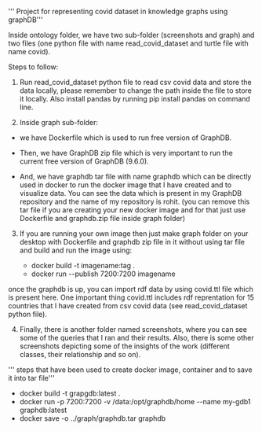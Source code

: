 ''' Project for representing covid dataset in knowledge graphs using graphDB'''

Inside ontology folder, we have two sub-folder (screenshots and graph) and two files (one python file with name read_covid_dataset and turtle file with name covid).

Steps to follow:

1. Run read_covid_dataset python file to read csv covid data and store the data locally, please remember to change the path inside the file to store it locally. Also install pandas by running pip install pandas on command line.

2. Inside graph sub-folder:

- we have Dockerfile which is used to run free version of GraphDB.

- Then, we have GraphDB zip file which is very important to run the current free version of GraphDB (9.6.0).

- And, we have graphdb tar file with name graphdb which can be directly used in docker to run the docker image that I have     created and to visualize data. You can see the data which is present in my GraphDB repository and the name of my repository is rohit. (you can remove this tar file if you are creating your new docker image and for that just use Dockerfile and graphdb.zip file inside graph folder)

3. If you are running your own image then just make graph folder on your desktop with Dockerfile and graphdb zip file in it without using tar file and build and run the image using:

    - docker build -t imagename:tag . 
	- docker run --publish 7200:7200 imagename 



once the graphdb is up, you can import rdf data by using covid.ttl file which is present here. One important thing covid.ttl includes rdf reprentation for 15 countries that I have created from csv covid data (see read_covid_dataset python file).

4. Finally, there is another folder named screenshots, where you can see some of the queries that I ran and their results. Also, there is some other screenshots depicting some of the insights of the work (different classes, their relationship and so on).

''' steps that have been used to create docker image, container and to save it into tar file'''

- docker build -t grapgdb:latest .
- docker run -p 7200:7200 -v /data:/opt/graphdb/home --name my-gdb1 graphdb:latest
- docker save -o ../graph/graphdb.tar graphdb
